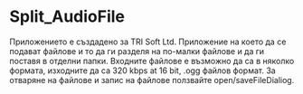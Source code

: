 # Split_AudioFile
Приложението е създадено за TRI Soft Ltd. Приложение на което да се подават файлове и то да ги разделя на по-малки файлове и да ги поставя в отделни папки. Входните файлове е възможно да са в няколко формата, изходните да са  320 kbps at 16 bit, .ogg файлов формат. За отваряне на файлове и запис на файлове ползвайте open/saveFileDialiog.
